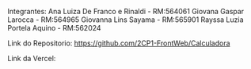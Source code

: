 Integrantes:
Ana Luiza De Franco e Rinaldi - RM:564061 
Giovana Gaspar Larocca - RM:564965 
Giovanna Lins Sayama - RM:565901 
Rayssa Luzia Portela Aquino - RM:562024

Link do Repositorio: https://github.com/2CP1-FrontWeb/Calculadora

Link da Vercel: 